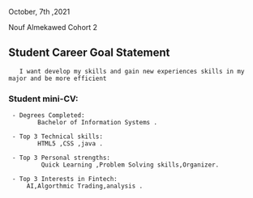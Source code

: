 October, 7th ,2021

Nouf Almekawed
Cohort 2
  

  
  
## Student Career Goal Statement 
       I want develop my skills and gain new experiences skills in my major and be more efficient
  
### Student mini-CV:

     - Degrees Completed:  
            Bachelor of Information Systems .

     - Top 3 Technical skills:  
            HTML5 ,CSS ,java .

     - Top 3 Personal strengths:  
             Quick Learning ,Problem Solving skills,Organizer.

     - Top 3 Interests in Fintech: 
         AI,Algorthmic Trading,analysis .
